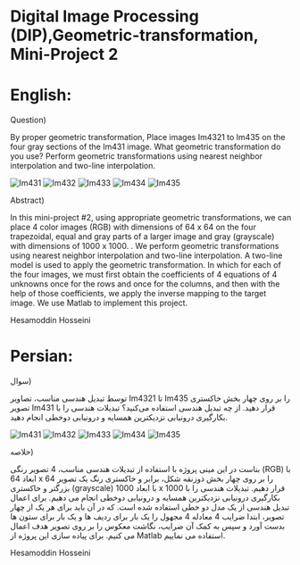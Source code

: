 # Digital Image Processing (DIP),Geometric-transformation, Mini-Project 2 


# English:

Question)

By proper geometric transformation, Place images Im4321 to Im435 on the four gray sections of the Im431 image. What geometric transformation do you use? Perform geometric transformations using nearest neighbor interpolation and two-line interpolation.

![Im431](https://user-images.githubusercontent.com/89314766/154630487-c02e3c3b-eaef-485d-8d09-d4b448eb1f80.jpg)
![Im432](https://user-images.githubusercontent.com/89314766/154630497-bc0353a2-515d-4c21-8bb9-279161a79d36.jpg)
![Im433](https://user-images.githubusercontent.com/89314766/154630500-915effd3-41b6-4633-900f-349696633a87.jpg)
![Im434](https://user-images.githubusercontent.com/89314766/154630503-66239fd5-c163-4bc1-a960-4d1affb6dd8c.jpg)
![Im435](https://user-images.githubusercontent.com/89314766/154630505-e9f690b7-3451-497f-861c-90b56763622f.jpg)



Abstract)

In this mini-project #2, using appropriate geometric transformations, we can place 4 color images (RGB) with dimensions of 64 x 64 on the four trapezoidal, equal and gray parts of a larger image and gray (grayscale) with dimensions of 1000 x 1000. . We perform geometric transformations using nearest neighbor interpolation and two-line interpolation. A two-line model is used to apply the geometric transformation. In which for each of the four images, we must first obtain the coefficients of 4 equations of 4 unknowns once for the rows and once for the columns, and then with the help of those coefficients, we apply the inverse mapping to the target image. We use Matlab to implement this project.

Hesamoddin Hosseini


# Persian:

سوال)

توسط تبدیل هندسی مناسب، تصاویر Im4321 تا Im435 را بر روی چهار بخش خاکستری تصویر Im431 قرار دهید. از چه تبدیل هندسی استفاده می‌کنید؟ تبدیلات هندسی را با بکارگیری درونیابی نزدیکترین همسایه و درونیابی دوخطی انجام دهید.

![Im431](https://user-images.githubusercontent.com/89314766/154630487-c02e3c3b-eaef-485d-8d09-d4b448eb1f80.jpg)
![Im432](https://user-images.githubusercontent.com/89314766/154630497-bc0353a2-515d-4c21-8bb9-279161a79d36.jpg)
![Im433](https://user-images.githubusercontent.com/89314766/154630500-915effd3-41b6-4633-900f-349696633a87.jpg)
![Im434](https://user-images.githubusercontent.com/89314766/154630503-66239fd5-c163-4bc1-a960-4d1affb6dd8c.jpg)
![Im435](https://user-images.githubusercontent.com/89314766/154630505-e9f690b7-3451-497f-861c-90b56763622f.jpg)

خلاصه)

بناست در این مینی پروژه با استفاده از تبدیلات هندسی مناسب، 4 تصویر رنگی (RGB) با ابعاد 64 x 64 را بر روی چهار بخش ذوزنقه شکل، برابر و خاکستری رنگ یک تصویر بزرگتر و خاکستری (grayscale) با ابعاد 1000 x 1000 قرار دهیم. تبدیلات هندسی را با بکارگیری درونیابی نزدیکترین همسایه و درونیابی دوخطی انجام می دهیم. برای اعمال تبدیل هندسی از یک مدل دو خطی استفاده شده است. که در آن باید برای هر یک از چهار تصویر، ابتدا ضرایب 4 معادله 4 مجهول را یک بار برای ردیف ها و یک بار برای ستون ها بدست آورد و سپس به کمک آن ضرایب، نگاشت معکوس را بر روی تصویر هدف اعمال می کنیم. برای پیاده سازی این پروژه از Matlab استفاده می نماییم.


Hesamoddin Hosseini

